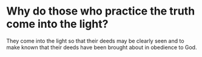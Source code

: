 # Why do those who practice the truth come into the light?

They come into the light so that their deeds may be clearly seen and to make known that their deeds have been brought about in obedience to God.
